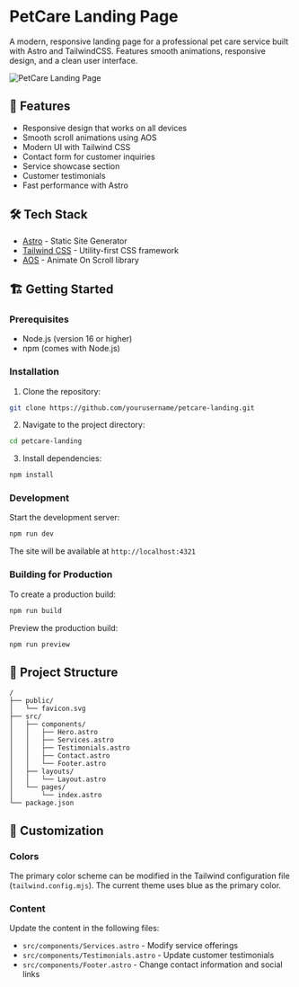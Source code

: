 # PetCare Landing Page

A modern, responsive landing page for a professional pet care service built with Astro and TailwindCSS. Features smooth animations, responsive design, and a clean user interface.

![PetCare Landing Page](preview.png)

## 🚀 Features

- Responsive design that works on all devices
- Smooth scroll animations using AOS
- Modern UI with Tailwind CSS
- Contact form for customer inquiries
- Service showcase section
- Customer testimonials
- Fast performance with Astro

## 🛠️ Tech Stack

- [Astro](https://astro.build) - Static Site Generator
- [Tailwind CSS](https://tailwindcss.com) - Utility-first CSS framework
- [AOS](https://michalsnik.github.io/aos/) - Animate On Scroll library

## 🏗️ Getting Started

### Prerequisites

- Node.js (version 16 or higher)
- npm (comes with Node.js)

### Installation

1. Clone the repository:
```bash
git clone https://github.com/yourusername/petcare-landing.git
```

2. Navigate to the project directory:
```bash
cd petcare-landing
```

3. Install dependencies:
```bash
npm install
```

### Development

Start the development server:
```bash
npm run dev
```

The site will be available at `http://localhost:4321`

### Building for Production

To create a production build:
```bash
npm run build
```

Preview the production build:
```bash
npm run preview
```

## 📁 Project Structure

```
/
├── public/
│   └── favicon.svg
├── src/
│   ├── components/
│   │   ├── Hero.astro
│   │   ├── Services.astro
│   │   ├── Testimonials.astro
│   │   ├── Contact.astro
│   │   └── Footer.astro
│   ├── layouts/
│   │   └── Layout.astro
│   └── pages/
│       └── index.astro
└── package.json
```

## 🎨 Customization

### Colors
The primary color scheme can be modified in the Tailwind configuration file (`tailwind.config.mjs`). The current theme uses blue as the primary color.

### Content
Update the content in the following files:
- `src/components/Services.astro` - Modify service offerings
- `src/components/Testimonials.astro` - Update customer testimonials
- `src/components/Footer.astro` - Change contact information and social links

